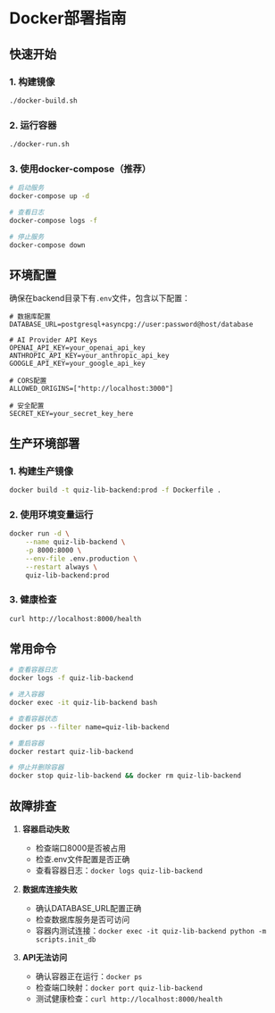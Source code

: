 # Docker部署指南

## 快速开始

### 1. 构建镜像
```bash
./docker-build.sh
```

### 2. 运行容器
```bash
./docker-run.sh
```

### 3. 使用docker-compose（推荐）
```bash
# 启动服务
docker-compose up -d

# 查看日志
docker-compose logs -f

# 停止服务
docker-compose down
```

## 环境配置

确保在backend目录下有`.env`文件，包含以下配置：

```env
# 数据库配置
DATABASE_URL=postgresql+asyncpg://user:password@host/database

# AI Provider API Keys
OPENAI_API_KEY=your_openai_api_key
ANTHROPIC_API_KEY=your_anthropic_api_key
GOOGLE_API_KEY=your_google_api_key

# CORS配置
ALLOWED_ORIGINS=["http://localhost:3000"]

# 安全配置
SECRET_KEY=your_secret_key_here
```

## 生产环境部署

### 1. 构建生产镜像
```bash
docker build -t quiz-lib-backend:prod -f Dockerfile .
```

### 2. 使用环境变量运行
```bash
docker run -d \
    --name quiz-lib-backend \
    -p 8000:8000 \
    --env-file .env.production \
    --restart always \
    quiz-lib-backend:prod
```

### 3. 健康检查
```bash
curl http://localhost:8000/health
```

## 常用命令

```bash
# 查看容器日志
docker logs -f quiz-lib-backend

# 进入容器
docker exec -it quiz-lib-backend bash

# 查看容器状态
docker ps --filter name=quiz-lib-backend

# 重启容器
docker restart quiz-lib-backend

# 停止并删除容器
docker stop quiz-lib-backend && docker rm quiz-lib-backend
```

## 故障排查

1. **容器启动失败**
   - 检查端口8000是否被占用
   - 检查.env文件配置是否正确
   - 查看容器日志：`docker logs quiz-lib-backend`

2. **数据库连接失败**
   - 确认DATABASE_URL配置正确
   - 检查数据库服务是否可访问
   - 容器内测试连接：`docker exec -it quiz-lib-backend python -m scripts.init_db`

3. **API无法访问**
   - 确认容器正在运行：`docker ps`
   - 检查端口映射：`docker port quiz-lib-backend`
   - 测试健康检查：`curl http://localhost:8000/health`